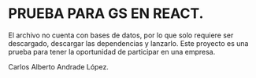 # PRUEBA PARA GS EN REACT.

El archivo no cuenta con bases de datos, por lo que solo requiere ser descargado, descargar las dependencias y lanzarlo.
Este proyecto es una prueba para tener la oportunidad de participar en una empresa.

Carlos Alberto Andrade López.
